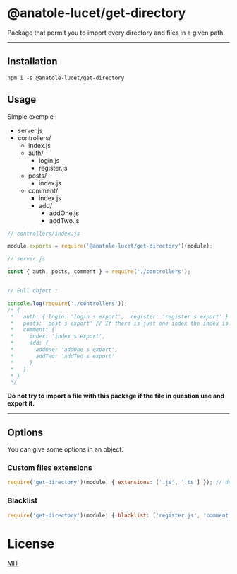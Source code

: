 # @anatole-lucet/get-directory

Package that permit you to import every directory and files in a given path.

---

## Installation

```
npm i -s @anatole-lucet/get-directory
```

## Usage

Simple exemple :

- server.js
- controllers/
  - index.js
  - auth/
    - login.js
    - register.js
  - posts/
    - index.js
  - comment/
    - index.js
    - add/
      - addOne.js
      - addTwo.js

```Javascript
// controllers/index.js

module.exports = require('@anatole-lucet/get-directory')(module);
```

```Javascript
// server.js

const { auth, posts, comment } = require('./controllers');


// Full object :

console.log(require('./controllers'));
/* {
 *   auth: { login: 'login s export',  register: 'register s export' }
 *   posts: 'post s export' // If there is just one index the index is assigned to the folder
 *   comment: {
 *     index: 'index s export',
 *     add: {
 *       addOne: 'addOne s export',
 *       addTwo: 'addTwo s export'
 *     }
 *   }
 * }
 */
```

**Do not try to import a file with this package if the file in question use and export it.**

---

## Options

You can give some options in an object.

### Custom files extensions

```Javascript
require('get-directory')(module, { extensions: ['.js', '.ts'] }); // default is ['.js']
```

### Blacklist

```Javascript
require('get-directory')(module, { blacklist: ['register.js', 'comment'] });
```

# License

[MIT](https://github.com/AnatoleLucet/get-directory/blob/master/LICENSE)
